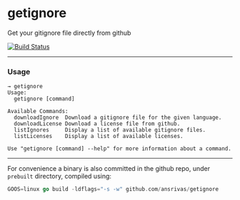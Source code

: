 # getignore

Get your gitignore file directly from github

[![Build Status](https://travis-ci.org/ansrivas/getignore.svg?branch=master)](https://travis-ci.org/ansrivas/getignore)

---
### Usage
```
→ getignore 
Usage:
  getignore [command]

Available Commands:
  downloadIgnore  Download a gitignore file for the given language.
  downloadLicense Download a license file from github.
  listIgnores     Display a list of available gitignore files.
  listLicenses    Display a list of available licenses.

Use "getignore [command] --help" for more information about a command.
```

---
For convenience a binary is also committed in the github repo, under `prebuilt` directory, compiled using:

```go
GOOS=linux go build -ldflags="-s -w" github.com/ansrivas/getignore
```
